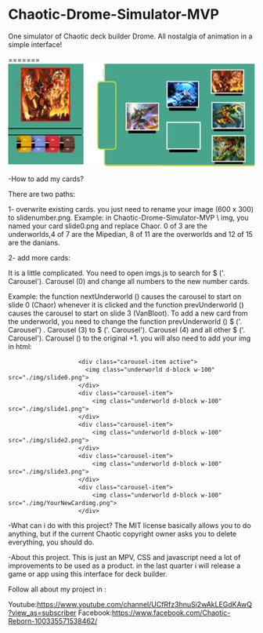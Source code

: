 # Chaotic-Drome-Simulator-MVP
 One simulator of Chaotic deck builder Drome. All nostalgia of animation in a simple interface! 


 
=======
 <img src="./img/battletemplatereEXEMPLE.png">


-How to add my cards?

There are two paths:

1- overwrite existing cards. you just need to rename your image (600 x 300) to slidenumber.png.
Example: in Chaotic-Drome-Simulator-MVP \ img, you named your card slide0.png and replace Chaor.
0 of 3 are the underworlds,4 of 7 are the Mipedian, 8 of 11 are the overworlds  and 12 of 15 are the danians.

2- add more cards:

It is a little complicated. You need to open imgs.js to search for $ ('. Carousel'). Carousel (0) and change all numbers  to the new number cards. 

Example: the function nextUnderworld ()  causes the carousel to start on slide 0 (Chaor) whenever it is clicked and the  function prevUnderworld ()  causes the carousel to start on slide 3 (VanBloot). To add a new card from the underworld, you need to change the function prevUnderworld () $ ('. Carousel') . Carousel (3) to $ ('. Carousel'). Carousel (4) and all other $ ('. Carousel'). Carousel () to the original +1. you will also need to add your img in html:


                        <div class="carousel-item active">
                          <img class="underworld d-block w-100" src="./img/slide0.png">
                        </div>
                        <div class="carousel-item">
                            <img class="underworld d-block w-100" src="./img/slide1.png">
                        </div>
                        <div class="carousel-item">
                            <img class="underworld d-block w-100" src="./img/slide2.png">
                        </div>
                        <div class="carousel-item">
                            <img class="underworld d-block w-100" src="./img/slide3.png">
                        </div>
                        <div class="carousel-item">
                            <img class="underworld d-block w-100" src="./img/YourNewCardimg.png">
                        </div>
                 
                        
                        
 -What can i do with this project?
The MIT license basically allows you to do anything, but if the current Chaotic copyright owner asks you to delete everything, you should do.

-About this project.
This is just an MPV, CSS and javascript need a lot of improvements to be used as a product. in the last quarter i will release a game or app using this interface for deck builder.

Follow all about my project in :

Youtube:https://www.youtube.com/channel/UCfRfz3hnuSi2wAkLEGdKAwQ?view_as=subscriber
Facebook:https://www.facebook.com/Chaotic-Reborn-100335571538462/

